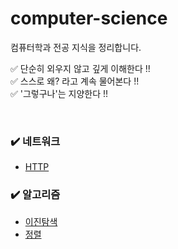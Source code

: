 # computer-science
컴퓨터학과 전공 지식을 정리합니다.

✅ 단순히 외우지 않고 깊게 이해한다 !!     
✅ 스스로 왜? 라고 계속 물어본다 !!     
✅ '그렇구나'는 지양한다 !!

<br>

### ✔️ 네트워크
* [HTTP](./network/http.md) 



### ✔️ 알고리즘
* [이진탐색](./algorithm/binary_search.md)
* [정렬](./algorithm/sorting.md)
